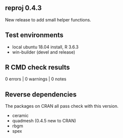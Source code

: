 ## reproj 0.4.3

New release to add small helper functions. 

## Test environments

* local ubuntu 18.04 install, R 3.6.3
* win-builder (devel and release)

## R CMD check results

0 errors | 0 warnings | 0 notes


## Reverse dependencies

The packages on CRAN all pass check with this version. 

* ceramic
* quadmesh (0.4.5 new to CRAN)
* rbgm
* spex
